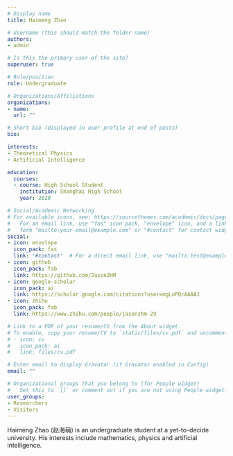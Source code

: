 ```yaml
---
# Display name
title: Haimeng Zhao

# Username (this should match the folder name)
authors:
- admin

# Is this the primary user of the site?
superuser: true

# Role/position
role: Undergraduate

# Organizations/Affiliations
organizations:
- name: 
  url: ""

# Short bio (displayed in user profile at end of posts)
bio: 

interests:
- Theoretical Physics
- Artificial Intelligence

education:
  courses:
  - course: High School Student
    institution: Shanghai High School
    year: 2020

# Social/Academic Networking
# For available icons, see: https://sourcethemes.com/academic/docs/page-builder/#icons
#   For an email link, use "fas" icon pack, "envelope" icon, and a link in the
#   form "mailto:your-email@example.com" or "#contact" for contact widget.
social:
- icon: envelope
  icon_pack: fas
  link: '#contact'  # For a direct email link, use "mailto:test@example.org".
- icon: github
  icon_pack: fab
  link: https://github.com/JasonZHM
- icon: google-scholar
  icon_pack: ai
  link: https://scholar.google.com/citations?user=mgLoPQcAAAAJ
- icon: zhihu
  icon_pack: fab
  link: https://www.zhihu.com/people/jasonzhm-29

# Link to a PDF of your resume/CV from the About widget.
# To enable, copy your resume/CV to `static/files/cv.pdf` and uncomment the lines below.
# - icon: cv
#   icon_pack: ai
#   link: files/cv.pdf

# Enter email to display Gravatar (if Gravatar enabled in Config)
email: ""

# Organizational groups that you belong to (for People widget)
#   Set this to `[]` or comment out if you are not using People widget.
user_groups:
- Researchers
- Visitors
---
```


Haimeng Zhao (赵海萌) is an undergraduate student at a yet-to-decide university. His interests include mathematics, physics and artificial intelligence.
